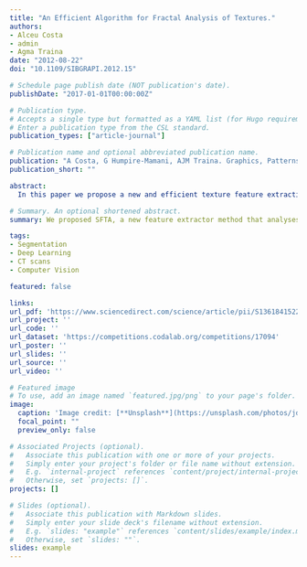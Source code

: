 ```yaml
---
title: "An Efficient Algorithm for Fractal Analysis of Textures."
authors:
- Alceu Costa
- admin
- Agma Traina
date: "2012-08-22"
doi: "10.1109/SIBGRAPI.2012.15"

# Schedule page publish date (NOT publication's date).
publishDate: "2017-01-01T00:00:00Z"

# Publication type.
# Accepts a single type but formatted as a YAML list (for Hugo requirements).
# Enter a publication type from the CSL standard.
publication_types: ["article-journal"]

# Publication name and optional abbreviated publication name.
publication: "A Costa, G Humpire-Mamani, AJM Traina. Graphics, Patterns and Images (SIBGRAPI), 2012 25th SIBGRAPI Conference on Graphics, Patterns and Images."
publication_short: ""

abstract:
  In this paper we propose a new and efficient texture feature extraction method: the Segmentation-based Fractal Texture Analysis, or SFTA. The extraction algorithm consists in decomposing the input image into a set of binary images from which the fractal dimensions of the resulting regions are computed in order to describe segmented texture patterns. The decomposition of the input image is achieved by the Two-Threshold Binary Decomposition (TTBD) algorithm, which we also propose in this work. We evaluated SFTA for the tasks of content-based image retrieval (CBIR) and image classification, comparing its performance to that of other widely employed feature extraction methods such as Haralick and Gabor filter banks. SFTA achieved higher precision and accuracy for CBIR and image classification. Additionally, SFTA was at least 3.7 times faster than Gabor and 1.6 times faster than Haralick with respect to feature extraction time.

# Summary. An optional shortened abstract.
summary: We proposed SFTA, a new feature extractor method that analyses texture and fractal features in an image.

tags:
- Segmentation
- Deep Learning
- CT scans
- Computer Vision

featured: false

links:
url_pdf: 'https://www.sciencedirect.com/science/article/pii/S1361841522003085'
url_project: ''
url_code: ''
url_dataset: 'https://competitions.codalab.org/competitions/17094'
url_poster: ''
url_slides: ''
url_source: ''
url_video: ''

# Featured image
# To use, add an image named `featured.jpg/png` to your page's folder. 
image:
  caption: 'Image credit: [**Unsplash**](https://unsplash.com/photos/jdD8gXaTZsc)'
  focal_point: ""
  preview_only: false

# Associated Projects (optional).
#   Associate this publication with one or more of your projects.
#   Simply enter your project's folder or file name without extension.
#   E.g. `internal-project` references `content/project/internal-project/index.md`.
#   Otherwise, set `projects: []`.
projects: []

# Slides (optional).
#   Associate this publication with Markdown slides.
#   Simply enter your slide deck's filename without extension.
#   E.g. `slides: "example"` references `content/slides/example/index.md`.
#   Otherwise, set `slides: ""`.
slides: example
---
```

